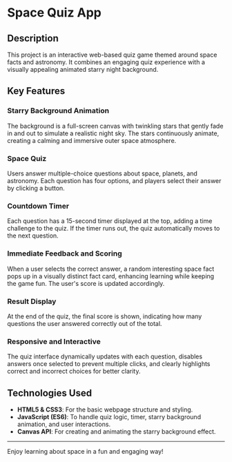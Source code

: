 # Space Quiz App

## Description

This project is an interactive web-based quiz game themed around space facts and astronomy. It combines an engaging quiz experience with a visually appealing animated starry night background.

## Key Features

### Starry Background Animation
The background is a full-screen canvas with twinkling stars that gently fade in and out to simulate a realistic night sky. The stars continuously animate, creating a calming and immersive outer space atmosphere.

### Space Quiz
Users answer multiple-choice questions about space, planets, and astronomy. Each question has four options, and players select their answer by clicking a button.

### Countdown Timer
Each question has a 15-second timer displayed at the top, adding a time challenge to the quiz. If the timer runs out, the quiz automatically moves to the next question.

### Immediate Feedback and Scoring
When a user selects the correct answer, a random interesting space fact pops up in a visually distinct fact card, enhancing learning while keeping the game fun. The user's score is updated accordingly.

### Result Display
At the end of the quiz, the final score is shown, indicating how many questions the user answered correctly out of the total.

### Responsive and Interactive
The quiz interface dynamically updates with each question, disables answers once selected to prevent multiple clicks, and clearly highlights correct and incorrect choices for better clarity.

## Technologies Used

- **HTML5 & CSS3**: For the basic webpage structure and styling.
- **JavaScript (ES6)**: To handle quiz logic, timer, starry background animation, and user interactions.
- **Canvas API**: For creating and animating the starry background effect.

---

Enjoy learning about space in a fun and engaging way!
